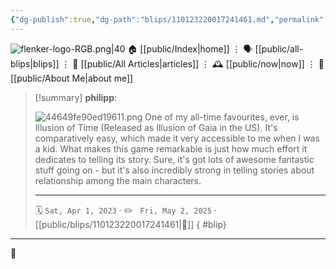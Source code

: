 ```yaml
---
{"dg-publish":true,"dg-path":"blips/110123220017241461.md","permalink":"/blips/110123220017241461/","title":"philipp on mastodon @ 2023-04-01"}
---
```



<div class="transclusion internal-embed is-loaded"><div class="markdown-embed">




![flenker-logo-RGB.png|40](/img/user/attachments/flenker-logo-RGB.png)
🏠 [[public/Index\|home]]  ⋮ 🗣️ [[public/all-blips\|blips]] ⋮  📝 [[public/All Articles\|articles]]  ⋮ 🕰️ [[public/now\|now]] ⋮ 🪪 [[public/About Me\|about me]]


</div></div>


> [!summary] **philipp**:
>
> ![44649fe90ed19611.png](/img/user/attachments/44649fe90ed19611.png)
> One of my all-time favourites, ever, is Illusion of Time (Released as Illusion of Gaia in the US). It's comparatively easy, which made it very accessible to me when I was a kid.
> What makes this game remarkable is just how much effort it dedicates to telling its story. Sure, it's got lots of awesome fantastic stuff going on - but it's also incredibly strong in telling stories about relationship among the main characters.
> - - -
>
> 🗓️ <code>Sat, Apr 1, 2023</code>  · ✏️ <code> Fri, May 2, 2025</code>  · [[public/blips/110123220017241461\|🔗]]
{ #blip}


- - -

 👾
